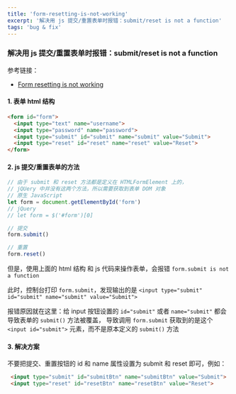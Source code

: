 ```yaml
---
title: 'form-resetting-is-not-working'
excerpt: '解决用 js 提交/重置表单时报错：submit/reset is not a function'
tags: 'bug & fix'
---
```


### 解决用 js 提交/重置表单时报错：submit/reset is not a function

参考链接：
- [Form resetting is not working](https://stackoverflow.com/a/20286263)

#### 1. 表单 html 结构

```html
<form id="form">  
  <input type="text" name="username">
  <input type="password" name="password"> 
  <input type="submit" id="submit" name="submit" value="Submit">  
  <input type="reset" id="reset" name="reset" value="Reset">  
</form>
```

#### 2. js 提交/重置表单的方法

```javascript
// 由于 submit 和 reset 方法都是定义在 HTMLFormElement 上的，
// jQUery 中并没有这两个方法，所以需要获取到表单 DOM 对象
// 原生 JavaScript 
let form = document.getElementById('form')
// jQuery
// let form = $('#form')[0]

// 提交
form.submit()

// 重置
form.reset()
```


但是，使用上面的 html 结构 和 js 代码来操作表单，会报错 `form.submit is not a function`

此时，控制台打印 `form.submit`，发现输出的是 `<input type="submit" id="submit" name="submit" value="Submit">  `

报错原因就在这里：给 input 按钮设置的 `id="submit"` 或者 `name="submit"` 都会导致表单的 `submit()` 方法被覆盖，
导致调用 `form.submit` 获取到的是这个 `<input id="submit">` 元素，而不是原本定义的 `submit()` 方法

#### 3. 解决方案

不要把提交、重置按钮的 id 和 name 属性设置为 submit 和 reset 即可，例如：
```html
 <input type="submit" id="submitBtn" name="submitBtn" value="Submit">  
 <input type="reset" id="resetBtn" name="resetBtn" value="Reset">  
```


